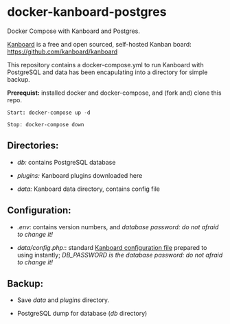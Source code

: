 # docker-kanboard-postgres

Docker Compose with Kanboard and Postgres.

[Kanboard](https://kanboard.net) is a free and open sourced, self-hosted Kanban board: https://github.com/kanboard/kanboard

This repository contains a docker-compose.yml to run Kanboard with PostgreSQL and data has been encapulating into a directory for simple backup.

**Prerequist:** installed docker and docker-compose, and (fork and) clone this repo.

    Start: docker-compose up -d

    Stop: docker-compose down

## Directories:

* *db:* contains PostgreSQL database

* *plugins:* Kanboard plugins downloaded here

* *data:* Kanboard data directory, contains config file

## Configuration:

* *.env*: contains version numbers, and *database password: do not afraid to change it!*

* *data/config.php:*: standard [Kanboard configuration file](https://kanboard.net/documentation/config) prepared to using instantly; *DB_PASSWORD is the database password: do not afraid to change it!*

## Backup:

* Save *data* and *plugins* directory.

* PostgreSQL dump for database (*db* directory)
